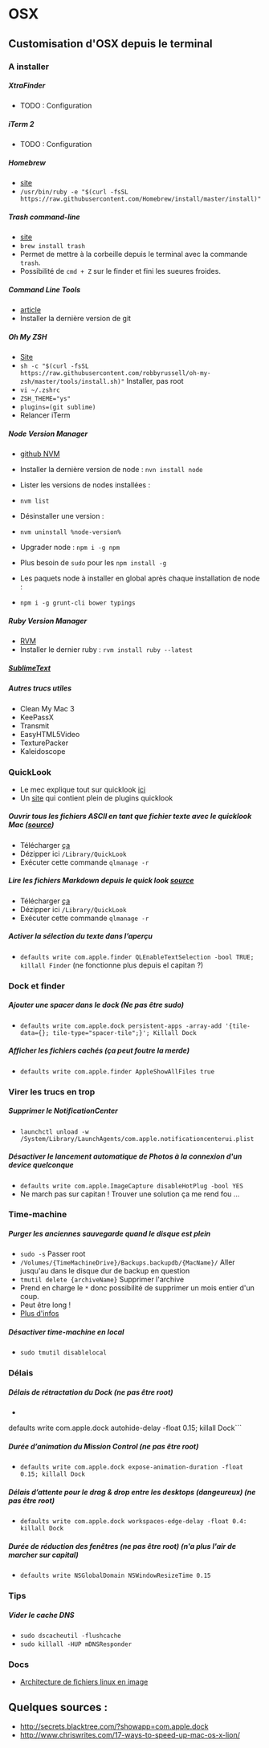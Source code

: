 # OSX



## Customisation d'OSX depuis le terminal

### A installer

##### XtraFinder
- TODO : Configuration



##### iTerm 2
- TODO : Configuration

##### Homebrew
- [site](http://brew.sh/)
- `/usr/bin/ruby -e "$(curl -fsSL https://raw.githubusercontent.com/Homebrew/install/master/install)"`

##### Trash command-line
- [site](http://hasseg.org/trash/)
- `brew install trash`
- Permet de mettre à la corbeille depuis le terminal avec la commande `trash`.
- Possibilité de `cmd + Z` sur le finder et fini les sueures froides.

##### Command Line Tools
- [article](http://osxdaily.com/2014/02/12/install-command-line-tools-mac-os-x/)
- Installer la dernière version de git


##### Oh My ZSH
- [Site](https://github.com/robbyrussell/oh-my-zsh)
- `sh -c "$(curl -fsSL https://raw.githubusercontent.com/robbyrussell/oh-my-zsh/master/tools/install.sh)"` Installer, pas root
- `vi ~/.zshrc`
- `ZSH_THEME="ys"`
- `plugins=(git sublime)`
- Relancer iTerm


##### Node Version Manager
- [github NVM](https://github.com/creationix/nvm)
- Installer la dernière version de node : `nvn install node`
- Lister les versions de nodes installées :
- `nvm list`
- Désinstaller une version :
- `nvm uninstall %node-version%`
- Upgrader node : `npm i -g npm`
- Plus besoin de `sudo` pour les `npm install -g`

- Les paquets node à installer en global après chaque installation de node :
- `npm i -g grunt-cli bower typings`

##### Ruby Version Manager
- [RVM](https://rvm.io/rvm/basics)
- Installer le dernier ruby : `rvm install ruby --latest`


##### [SublimeText](https://github.com/zouloux/personal-doc/blob/master/docs/sublime.md)



##### Autres trucs utiles
- Clean My Mac 3
- KeePassX
- Transmit
- EasyHTML5Video
- TexturePacker
- Kaleidoscope




### QuickLook

- Le mec explique tout sur quicklook [ici](http://tidbits.com/article/16254)
- Un [site](http://www.quicklookplugins.com/) qui contient plein de plugins quicklook

##### Ouvrir tous les fichiers ASCII en tant que fichier texte avec le quicklook Mac ([source](https://coderwall.com/p/dlithw/use-osx-finder-quicklook-to-preview-all-plain-text-files))
- Télécharger [ça](https://github.com/whomwah/qlstephen/releases)
- Dézipper ici `/Library/QuickLook`
- Exécuter cette commande `qlmanage -r`

##### Lire les fichiers Markdown depuis le quick look [source](https://github.com/toland/qlmarkdown)
- Télécharger [ça](https://github.com/toland/qlmarkdown/releases)
- Dézipper ici `/Library/QuickLook`
- Exécuter cette commande `qlmanage -r`

##### Activer la sélection du texte dans l’aperçu
- `defaults write com.apple.finder QLEnableTextSelection -bool TRUE; killall Finder`
(ne fonctionne plus depuis el capitan ?)



### Dock et finder

##### Ajouter une spacer dans le dock (Ne pas être sudo)
- `defaults write com.apple.dock persistent-apps -array-add '{tile-data={}; tile-type="spacer-tile";}'; Killall Dock`

##### Afficher les fichiers cachés (ça peut foutre la merde)
- `defaults write com.apple.finder AppleShowAllFiles true`



### Virer les trucs en trop

##### Supprimer le NotificationCenter
- `launchctl unload -w /System/Library/LaunchAgents/com.apple.notificationcenterui.plist`

##### Désactiver le lancement automatique de Photos à la connexion d'un device quelconque
- `defaults write com.apple.ImageCapture disableHotPlug -bool YES`
- Ne march pas sur capitan ! Trouver une solution ça me rend fou ...



### Time-machine

##### Purger les anciennes sauvegarde quand le disque est plein
- `sudo -s` Passer root
- `/Volumes/{TimeMachineDrive}/Backups.backupdb/{MacName}/` Aller jusqu'au dans le disque dur de backup en question
- `tmutil delete {archiveName}` Supprimer l'archive
- Prend en charge le `*` donc possibilité de supprimer un mois entier d'un coup.
- Peut être long !
- [Plus d'infos](http://osxdaily.com/2015/07/27/delete-old-backups-time-machine-mac/)

##### Désactiver time-machine en local
- `sudo tmutil disablelocal`



### Délais

##### Délais de rétractation du Dock (ne pas être root)
- ```defaults write com.apple.dock autohide-time-modifier -float 0.15;
defaults write com.apple.dock autohide-delay -float 0.15;
killall Dock```

##### Durée d’animation du Mission Control (ne pas être root)
- `defaults write com.apple.dock expose-animation-duration -float 0.15; killall Dock`

##### Délais d’attente pour le drag & drop entre les desktops (dangeureux) (ne pas être root)
- `defaults write com.apple.dock workspaces-edge-delay -float 0.4: killall Dock`

##### Durée de réduction des fenêtres (ne pas être root) (n'a plus l'air de marcher sur capital)
- `defaults write NSGlobalDomain NSWindowResizeTime 0.15`


### Tips

##### Vider le cache DNS
- `sudo dscacheutil -flushcache`
- `sudo killall -HUP mDNSResponder`


### Docs
- [Architecture de fichiers linux en image](https://pbs.twimg.com/media/ClPkUMRWgAADjiW.jpg:large)


## Quelques sources :

- http://secrets.blacktree.com/?showapp=com.apple.dock
- http://www.chriswrites.com/17-ways-to-speed-up-mac-os-x-lion/

